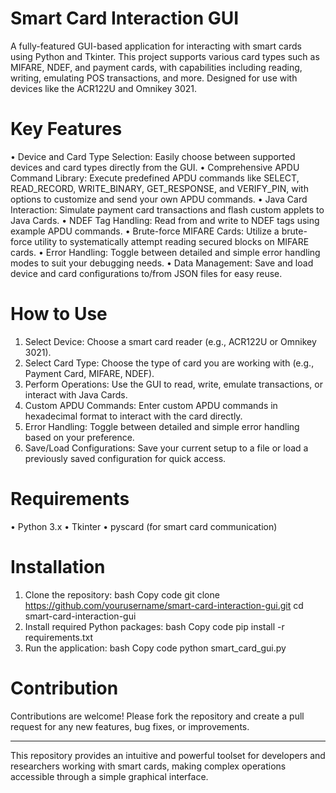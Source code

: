 # Smart Card Interaction GUI
A fully-featured GUI-based application for interacting with smart cards using Python and Tkinter. This project supports various card types such as MIFARE, NDEF, and payment cards, with capabilities including reading, writing, emulating POS transactions, and more. Designed for use with devices like the ACR122U and Omnikey 3021.
# Key Features
•	Device and Card Type Selection: Easily choose between supported devices and card types directly from the GUI.
•	Comprehensive APDU Command Library: Execute predefined APDU commands like SELECT, READ_RECORD, WRITE_BINARY, GET_RESPONSE, and VERIFY_PIN, with options to customize and send your own APDU commands.
•	Java Card Interaction: Simulate payment card transactions and flash custom applets to Java Cards.
•	NDEF Tag Handling: Read from and write to NDEF tags using example APDU commands.
•	Brute-force MIFARE Cards: Utilize a brute-force utility to systematically attempt reading secured blocks on MIFARE cards.
•	Error Handling: Toggle between detailed and simple error handling modes to suit your debugging needs.
•	Data Management: Save and load device and card configurations to/from JSON files for easy reuse.
# How to Use
1.	Select Device: Choose a smart card reader (e.g., ACR122U or Omnikey 3021).
2.	Select Card Type: Choose the type of card you are working with (e.g., Payment Card, MIFARE, NDEF).
3.	Perform Operations: Use the GUI to read, write, emulate transactions, or interact with Java Cards.
4.	Custom APDU Commands: Enter custom APDU commands in hexadecimal format to interact with the card directly.
5.	Error Handling: Toggle between detailed and simple error handling based on your preference.
6.	Save/Load Configurations: Save your current setup to a file or load a previously saved configuration for quick access.
# Requirements
•	Python 3.x
•	Tkinter
•	pyscard (for smart card communication)
# Installation
1.	Clone the repository:
bash
Copy code
git clone https://github.com/yourusername/smart-card-interaction-gui.git
cd smart-card-interaction-gui
2.	Install required Python packages:
bash
Copy code
pip install -r requirements.txt
3.	Run the application:
bash
Copy code
python smart_card_gui.py
# Contribution
Contributions are welcome! Please fork the repository and create a pull request for any new features, bug fixes, or improvements.
________________________________________
This repository provides an intuitive and powerful toolset for developers and researchers working with smart cards, making complex operations accessible through a simple graphical interface.

